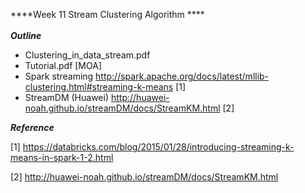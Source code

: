 ****Week 11 Stream Clustering Algorithm ****</br></br>
***Outline*** </br>
- Clustering_in_data_stream.pdf
- Tutorial.pdf [MOA]
- Spark streaming http://spark.apache.org/docs/latest/mllib-clustering.html#streaming-k-means [1]
- StreamDM (Huawei) http://huawei-noah.github.io/streamDM/docs/StreamKM.html [2] 

***Reference***

[1] https://databricks.com/blog/2015/01/28/introducing-streaming-k-means-in-spark-1-2.html

[2] http://huawei-noah.github.io/streamDM/docs/StreamKM.html
